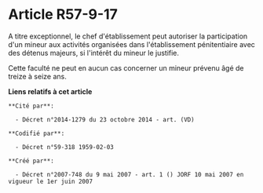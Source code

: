 # Article R57-9-17

A titre exceptionnel, le chef d'établissement peut autoriser la participation d'un mineur aux activités organisées dans
l'établissement pénitentiaire avec des détenus majeurs, si l'intérêt du mineur le justifie.

Cette faculté ne peut en aucun cas concerner un mineur prévenu âgé de treize à seize ans.

**Liens relatifs à cet article**

	**Cité par**:

	  - Décret n°2014-1279 du 23 octobre 2014 - art. (VD)

	**Codifié par**:

	  - Décret n°59-318 1959-02-03

	**Créé par**:

	  - Décret n°2007-748 du 9 mai 2007 - art. 1 () JORF 10 mai 2007 en vigueur le 1er juin 2007
